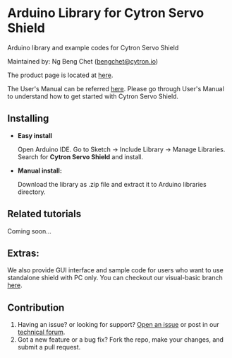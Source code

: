 # Arduino Library for Cytron Servo Shield
Arduino library and example codes for Cytron Servo Shield

Maintained by: Ng Beng Chet ([bengchet@cytron.io](mailto:bengchet@cytron.io))

The product page is located at [here](https://www.cytron.com.my/p-shield-servo).

The User's Manual can be referred [here](https://docs.google.com/document/d/191P6FwTgJ_dWhAhB3eWfP0YMSbI4_7Kehgzw3pYy-AY/view). Please go through User's Manual to understand how to get started with Cytron Servo Shield.

## Installing
- **Easy install**
 
  Open Arduino IDE. Go to Sketch -> Include Library -> Manage Libraries. Search for **Cytron Servo Shield** and install.
- **Manual install:**
 
  Download the library as .zip file and extract it to Arduino libraries directory.
  
## Related tutorials

  Coming soon...
  
## Extras:
We also provide GUI interface and sample code for users who want to use standalone shield with PC only. You can checkout our visual-basic branch [here](https://github.com/CytronTechnologies/Arduino-Library-for-Cytron-Servo-Shield/tree/visual-basic).

## Contribution
1. Having an issue? or looking for support? [Open an issue](https://github.com/CytronTechnologies/Cytron_Servo_Shield_Library/issues) or post in our [technical forum](http://forum.cytron.io/).
2. Got a new feature or a bug fix? Fork the repo, make your changes, and submit a pull request.
